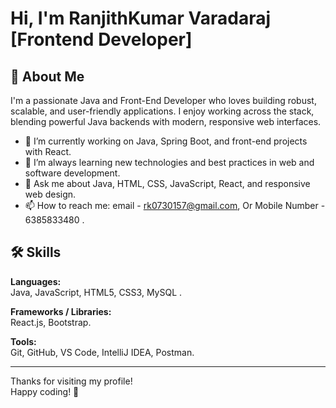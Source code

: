 # Hi, I'm RanjithKumar  Varadaraj [Frontend Developer]

## 🚀 About Me

I'm a passionate Java and Front-End Developer who loves building robust, scalable, and user-friendly applications. I enjoy working across the stack, blending powerful Java backends with modern, responsive web interfaces.

- 🔭 I’m currently working on Java, Spring Boot, and front-end projects with React.
- 🌱 I’m always learning new technologies and best practices in web and software development.
- 💬 Ask me about Java, HTML, CSS, JavaScript, React, and responsive web design.
- 📫 How to reach me: email - rk0730157@gmail.com,  Or Mobile Number - 6385833480 .

## 🛠️ Skills

**Languages:**  
Java, JavaScript, HTML5, CSS3, MySQL .

**Frameworks / Libraries:**  
React.js, Bootstrap.

**Tools:**  
Git, GitHub, VS Code, IntelliJ IDEA, Postman.

---

Thanks for visiting my profile!  
Happy coding! 🚀
